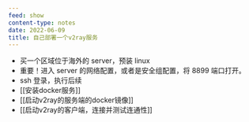 ```yaml
---
feed: show
content-type: notes
date: 2022-06-09
title: 自己部署一个v2ray服务
---
```

- 买一个区域位于海外的 server，预装 linux
- 重要！进入 server 的网络配置，或者是安全组配置，将 8899 端口打开。
- ssh 登录，执行后续
- [[安装docker服务]]
- [[启动v2ray的服务端的docker镜像]]
- [[启动v2ray的客户端，连接并测试连通性]]
